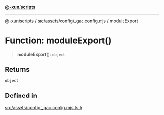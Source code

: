 [**@-xun/scripts**](../../../../../README.md)

***

[@-xun/scripts](../../../../../README.md) / [src/assets/config/\_gac.config.mjs](../README.md) / moduleExport

# Function: moduleExport()

> **moduleExport**(): `object`

## Returns

`object`

## Defined in

[src/assets/config/\_gac.config.mjs.ts:5](https://github.com/Xunnamius/xscripts/blob/12020afea79f1ec674174f8cb4103ac0b46875c5/src/assets/config/_gac.config.mjs.ts#L5)
